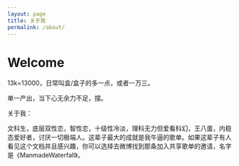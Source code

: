 ```yaml
---
layout: page
title: 关于我
permalink: /about/
---
```


# Welcome 


13k=13000，日常叫盒/盒子的多一点，或者一万三。

单一产出，当下心无余力不足，摆。

关于我：

文科生，底层双性恋，智性恋，十级性冷淡，理科无力但爱看科幻，王八蛋，内稳态爱好者，讨厌一切极端人。这辈子最大的成就是我牛逼的歌单。如果这辈子有人看见这个文档并且感兴趣，你可以选择去微博找到那条加入共享歌单的邀请，名字是《ManmadeWaterfall》。

